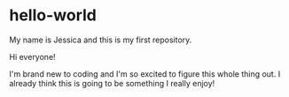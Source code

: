 # hello-world
My name is Jessica and this is my first repository.

Hi everyone!  

I'm brand new to coding and I'm so excited to figure this whole thing out.  I already think this is going to be something I really enjoy!
